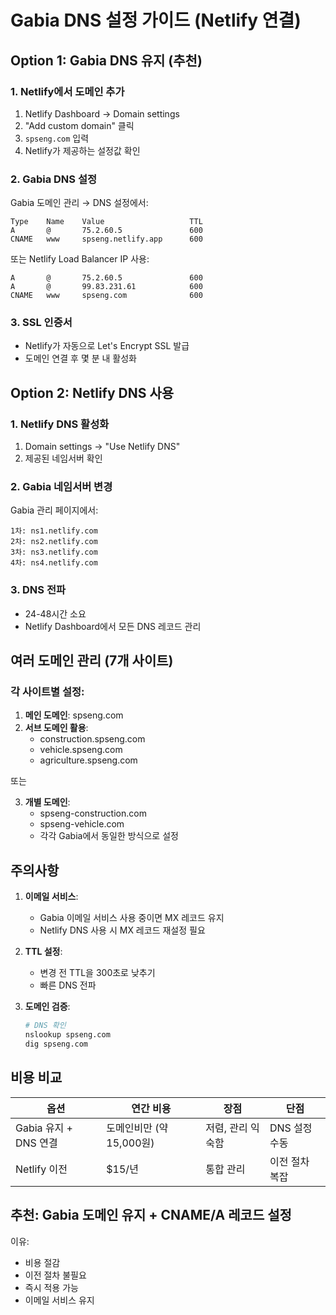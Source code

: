 # Gabia DNS 설정 가이드 (Netlify 연결)

## Option 1: Gabia DNS 유지 (추천)

### 1. Netlify에서 도메인 추가
1. Netlify Dashboard → Domain settings
2. "Add custom domain" 클릭
3. `spseng.com` 입력
4. Netlify가 제공하는 설정값 확인

### 2. Gabia DNS 설정
Gabia 도메인 관리 → DNS 설정에서:

```
Type    Name    Value                   TTL
A       @       75.2.60.5               600
CNAME   www     spseng.netlify.app      600
```

또는 Netlify Load Balancer IP 사용:
```
A       @       75.2.60.5               600
A       @       99.83.231.61            600
CNAME   www     spseng.com              600
```

### 3. SSL 인증서
- Netlify가 자동으로 Let's Encrypt SSL 발급
- 도메인 연결 후 몇 분 내 활성화

## Option 2: Netlify DNS 사용

### 1. Netlify DNS 활성화
1. Domain settings → "Use Netlify DNS"
2. 제공된 네임서버 확인

### 2. Gabia 네임서버 변경
Gabia 관리 페이지에서:
```
1차: ns1.netlify.com
2차: ns2.netlify.com
3차: ns3.netlify.com
4차: ns4.netlify.com
```

### 3. DNS 전파
- 24-48시간 소요
- Netlify Dashboard에서 모든 DNS 레코드 관리

## 여러 도메인 관리 (7개 사이트)

### 각 사이트별 설정:
1. **메인 도메인**: spseng.com
2. **서브 도메인 활용**:
   - construction.spseng.com
   - vehicle.spseng.com
   - agriculture.spseng.com

또는

3. **개별 도메인**:
   - spseng-construction.com
   - spseng-vehicle.com
   - 각각 Gabia에서 동일한 방식으로 설정

## 주의사항

1. **이메일 서비스**:
   - Gabia 이메일 서비스 사용 중이면 MX 레코드 유지
   - Netlify DNS 사용 시 MX 레코드 재설정 필요

2. **TTL 설정**:
   - 변경 전 TTL을 300초로 낮추기
   - 빠른 DNS 전파

3. **도메인 검증**:
   ```bash
   # DNS 확인
   nslookup spseng.com
   dig spseng.com
   ```

## 비용 비교

| 옵션 | 연간 비용 | 장점 | 단점 |
|------|----------|------|------|
| Gabia 유지 + DNS 연결 | 도메인비만 (약 15,000원) | 저렴, 관리 익숙함 | DNS 설정 수동 |
| Netlify 이전 | $15/년 | 통합 관리 | 이전 절차 복잡 |

## 추천: Gabia 도메인 유지 + CNAME/A 레코드 설정

이유:
- 비용 절감
- 이전 절차 불필요
- 즉시 적용 가능
- 이메일 서비스 유지